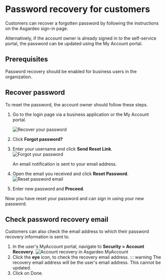 # Password recovery for customers

<a :href="$withBase('/guides/users/manage-customers/')">Customers</a> can recover a forgotten password by following the instructions on the Asgardeo sign-in page.

Alternatively, if the account owner is already signed in to the self-service portal, the password can be updated <a :href="$withBase('/guides/user-self-service/change-password/')">using the My Account portal</a>. 

## Prerequisites

<a :href="$withBase('/guides/user-accounts/password-recovery/')">Password recovery</a> should be enabled for business users in the organization.

## Recover password

To reset the password, the account owner should follow these steps. 

1. Go to the login page via a business application or the <a :href="$withBase('/guides/user-self-service/customer-self-service-portal/')">My Account portal</a>.

   <img :src="$withBase('/assets/img/guides/organization/self-service/customer/recover-your-password.png')" alt="Recover your password">

2. Click **Forgot password?**
3. Enter your username and click **Send Reset Link**.
   <img :src="$withBase('/assets/img/guides/organization/self-service/customer/forgot-your-password.png')" alt="Forgot your password">

   An email notification is sent to your email address. 

4. Open the email you received and click **Reset Password**.
   <img :src="$withBase('/assets/img/guides/organization/self-service/customer/reset-password-email.png')" alt="Reset password email">
5. Enter new password and **Proceed**.

Now you have reset your password and can sign in using your new password.

## Check password recovery email
Customers can also check the email address to which their password recovery information is sent to.

1. In the user's MyAccount portal, navigate to **Security > Account Recovery**.
    <img :src="$withBase('/assets/img/guides/users/account-recovery.png')" alt="Account recovery in Asgardeo MyAccount">
2. Click the **eye** icon, to check the recovery email address.
   ::: warning The recovery email address will be the user's email address. This cannot be updated.
3. Click on Done.
